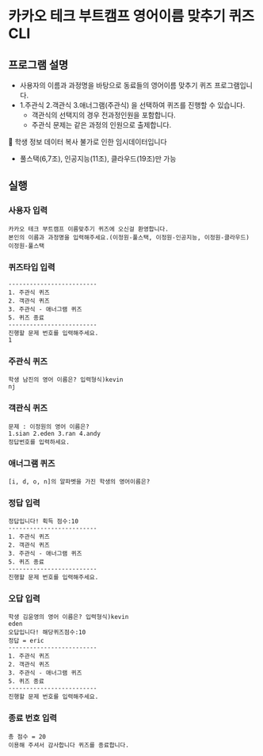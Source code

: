 # 카카오 테크 부트캠프 영어이름 맞추기 퀴즈 CLI 


## 프로그램 설명 
- 사용자의 이름과 과정명을 바탕으로 동료들의 영어이름 맞추기 퀴즈 프로그램입니다.
- 1.주관식 2.객관식 3.애너그램(주관식) 을 선택하여 퀴즈를 진행할 수 있습니다.
  - 객관식의 선택지의 경우 전과정인원을 포함합니다.
  - 주관식 문제는 같은 과정의 인원으로 출제합니다.
  

🚫 학생 정보 데이터 복사 불가로 인한 임시데이터입니다
- 풀스택(6,7조), 인공지능(11조), 클라우드(19조)만 가능
  

## 실행 

### 사용자 입력
    카카오 테크 부트캠프 이름맞추기 퀴즈에 오신걸 환영합니다.
    본인의 이름과 과정명을 입력해주세요.(이정원-풀스택, 이정원-인공지능, 이정원-클라우드)
    이정원-풀스택

### 퀴즈타입 입력
    -------------------------
    1. 주관식 퀴즈
    2. 객관식 퀴즈
    3. 주관식 - 애너그램 퀴즈
    5. 퀴즈 종료
    -------------------------
    진행할 문제 번호를 입력해주세요.
    1

### 주관식 퀴즈
    학생 남진의 영어 이름은? 입력형식)kevin
    nj

### 객관식 퀴즈
    문제 : 이정원의 영어 이름은?
    1.sian 2.eden 3.ran 4.andy 
    정답번호를 입력하세요.

### 애너그램 퀴즈
    [i, d, o, n]의 알파벳을 가진 학생의 영어이름은?

### 정답 입력
    정답입니다! 획득 점수:10
    -------------------------
    1. 주관식 퀴즈
    2. 객관식 퀴즈
    3. 주관식 - 애너그램 퀴즈
    5. 퀴즈 종료
    -------------------------
    진행할 문제 번호를 입력해주세요.
    
### 오답 입력
    학생 김윤영의 영어 이름은? 입력형식)kevin
    eden
    오답입니다! 해당퀴즈점수:10
    정답 = eric
    -------------------------
    1. 주관식 퀴즈
    2. 객관식 퀴즈
    3. 주관식 - 애너그램 퀴즈
    5. 퀴즈 종료
    -------------------------
    진행할 문제 번호를 입력해주세요.


### 종료 번호 입력
    총 점수 = 20
    이용해 주셔서 감사합니다 퀴즈를 종료합니다.
